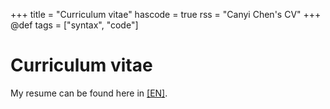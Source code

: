 +++
title = "Curriculum vitae"
hascode = true
rss = "Canyi Chen's CV"
+++
@def tags = ["syntax", "code"]

# Curriculum vitae

My resume can be found here in [[EN]](https://canyi-chen.github.io/Canyi-CV/main.pdf).


